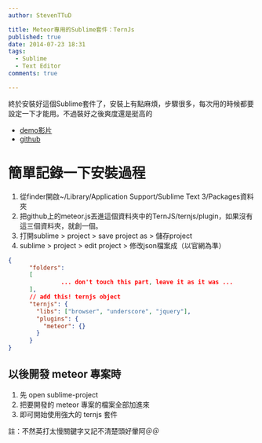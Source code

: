 ```yaml
---
author: StevenTTuD

title: Meteor專用的Sublime套件：TernJs
published: true
date: 2014-07-23 18:31
tags:
  - Sublime
  - Text Editor
comments: true

---
```


終於安裝好這個Sublime套件了，安裝上有點麻煩，步驟很多，每次用的時候都要設定一下才能用。不過裝好之後爽度還是挺高的
- [demo影片](https://www.youtube.com/watch?v=5cAHxpNEHTc)
- [github](https://github.com/Slava/tern-meteor)

# 簡單記錄一下安裝過程

1. 從finder開啟~/Library/Application Support/Sublime Text 3/Packages資料夾
2. 把github上的meteor.js丟進這個資料夾中的TernJS/ternjs/plugin，如果沒有這三個資料夾，就創一個。
3. 打開sublime > project > save project as > 儲存project
4. sublime > project > edit project > 修改json檔案成（以官網為準）

```json
{
      "folders":
      [
               ... don't touch this part, leave it as it was ...
      ],
      // add this! ternjs object
      "ternjs": {
        "libs": ["browser", "underscore", "jquery"],
        "plugins": {
          "meteor": {}
        }
      }
}
```

## 以後開發 meteor 專案時

1. 先 open sublime-project
2. 把要開發的 meteor 專案的檔案全部加進來
3. 即可開始使用強大的 ternjs 套件

註：不然英打太慢關鍵字又記不清楚頭好暈阿＠＠